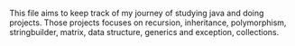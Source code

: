 This file aims to keep track of my journey of studying java and doing
projects. Those projects focuses on recursion, inheritance, polymorphism,
stringbuilder, matrix, data structure, generics and exception, collections. 
